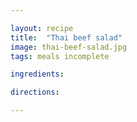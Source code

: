 ```yaml
---

layout: recipe
title:  "Thai beef salad"
image: thai-beef-salad.jpg
tags: meals incomplete

ingredients:

directions:

---
```

